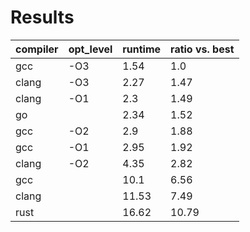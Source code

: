 # Results

| compiler | opt_level | runtime | ratio vs. best |
| ---      | ---       | ---     | ---            |
| gcc      | -O3       | 1.54    | 1.0            |
| clang    | -O3       | 2.27    | 1.47           |
| clang    | -O1       | 2.3     | 1.49           |
| go       |           | 2.34    | 1.52           |
| gcc      | -O2       | 2.9     | 1.88           |
| gcc      | -O1       | 2.95    | 1.92           |
| clang    | -O2       | 4.35    | 2.82           |
| gcc      |           | 10.1    | 6.56           |
| clang    |           | 11.53   | 7.49           |
| rust     |           | 16.62   | 10.79          |
